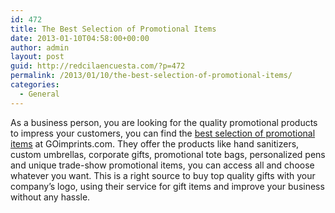 ```yaml
---
id: 472
title: The Best Selection of Promotional Items
date: 2013-01-10T04:58:00+00:00
author: admin
layout: post
guid: http://redcilaencuesta.com/?p=472
permalink: /2013/01/10/the-best-selection-of-promotional-items/
categories:
  - General
---
```

As a business person, you are looking for the quality promotional products to impress your customers, you can find the [best selection of promotional items](https://goimprints.com/) at GOimprints.com. They offer the products like hand sanitizers, custom umbrellas, corporate gifts, promotional tote bags, personalized pens and unique trade-show promotional items, you can access all and choose whatever you want. This is a right source to buy top quality gifts with your company&#8217;s logo, using their service for gift items and improve your business without any hassle.